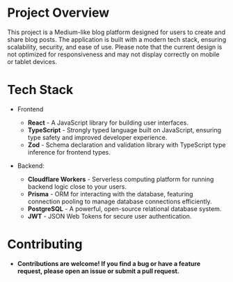 
# Project Overview


This project is a Medium-like blog platform designed for users to create and share blog posts. The application is built with a modern tech stack, ensuring scalability, security, and ease of use. Please note that the current design is not optimized for responsiveness and may not display correctly on mobile or tablet devices.

# Tech Stack

- Frontend
   - **React** - A JavaScript library for building user interfaces.
   - **TypeScript** - Strongly typed language built on JavaScript, ensuring type   safety and improved developer experience.
   - **Zod** - Schema declaration and validation library with TypeScript type inference for frontend types.

- Backend:
    - **Cloudflare Workers** - Serverless computing platform for running backend logic close to your users.
    - **Prisma** - ORM for interacting with the database, featuring connection pooling to manage database connections efficiently.
    - **PostgreSQL** - A powerful, open-source relational database system.
    - **JWT** - JSON Web Tokens for secure user authentication.

# Contributing

   - **Contributions are welcome! If you find a bug or have a feature request, please open an issue or submit a pull request.**
